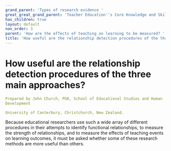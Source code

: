 ```yaml
---
grand_parent: 'Types of research evidence '
great_great_grand_parent: 'Teacher Education''s Core Knowledge and Skills.'
has_children: true
layout: default
nav_order: 3
parent: 'How are the effects of teaching on learning to be measured? '
title: 'How useful are the relationship detection procedures of the three main approaches? '
---
```

# How useful are the relationship detection procedures of the three main approaches?


```yaml
Prepared by John Church, PhD, School of Educational Studies and Human
Development

University of Canterbury, Christchurch, New Zealand.
```


Because educational researchers use such a wide array of different
procedures in their attempts to identify functional relationships, to
measure the strength of relationships, and to measure the effects of
teaching events on learning outcomes, it must be asked whether some of
these research methods are more useful than others.
